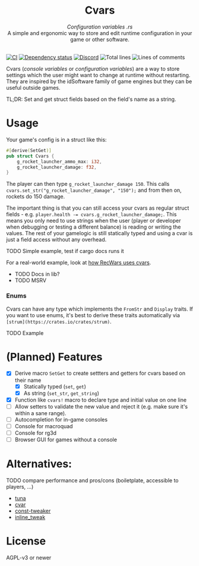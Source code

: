 <div align="center">
    <h1>Cvars</h1>
    <i>Configuration variables .rs</i>
    <br />
    A simple and ergonomic way to store and edit runtime configuration in your game or other software.
</div>
<br />

[![CI](https://github.com/martin-t/cvars/workflows/CI/badge.svg)](https://github.com/martin-t/cvars/actions)
[![Dependency status](https://deps.rs/repo/github/martin-t/cvars/status.svg)](https://deps.rs/repo/github/martin-t/cvars)
[![Discord](https://img.shields.io/discord/770013530593689620?label=discord)](https://discord.gg/aA7hCFvYh9)
![Total lines](https://tokei.rs/b1/github/martin-t/cvars)
![Lines of comments](https://tokei.rs/b1/github/martin-t/cvars?category=comments)

Cvars (*console variables* or *configuration variables*) are a way to store settings which the user might want to change at runtime without restarting. They are inspired by the idSoftware family of game engines but they can be useful outside games.

TL;DR: Set and get struct fields based on the field's name as a string.

# Usage

Your game's config is in a struct like this:

```rust
#[derive(SetGet)]
pub struct Cvars {
    g_rocket_launcher_ammo_max: i32,
    g_rocket_launcher_damage: f32,
}
```

The player can then type `g_rocket_launcher_damage 150`. This calls `cvars.set_str("g_rocket_launcher_damage", "150");` and from then on, rockets do 150 damage.

The important thing is that you can still access your cvars as regular struct fields - e.g. `player.health -= cvars.g_rocket_launcher_damage;`. This means you only need to use strings when the user (player or developer when debugging or testing a different balance) is reading or writing the values. The rest of your gamelogic is still statically typed and using a cvar is just a field access without any overhead.

TODO Simple example, test if cargo docs runs it

For a real-world example, look at [how RecWars uses cvars](https://github.com/martin-t/rec-wars/blob/master/src/cvars.rs).

- TODO Docs in lib?
- TODO MSRV

### Enums

Cvars can have any type which implements the `FromStr` and `Display` traits. If you want to use enums, it's best to derive these traits automatically via `[strum](https://crates.io/crates/strum)`.

TODO Example

# (Planned) Features

- [x] Derive macro `SetGet` to create settters and getters for cvars based on their name
    - [x] Statically typed (`set`, `get`)
    - [x] As string (`set_str`, `get_string`)
- [x] Function like `cvars!` macro to declare type and initial value on one line
- [ ] Allow setters to validate the new value and reject it (e.g. make sure it's within a sane range).
- [ ] Autocompletion for in-game consoles
- [ ] Console for macroquad
- [ ] Console for rg3d
- [ ] Browser GUI for games without a console

# Alternatives:

TODO compare performance and pros/cons (boiletplate, accessible to players, ...)

- [tuna](https://crates.io/crates/tuna)
- [cvar](https://crates.io/crates/cvar)
- [const-tweaker](https://crates.io/crates/const-tweaker)
- [inline_tweak](https://crates.io/crates/inline_tweak)

# License

AGPL-v3 or newer
